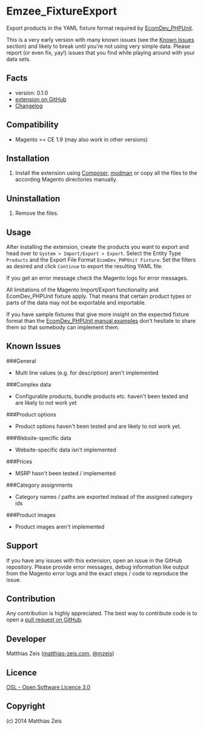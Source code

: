 Emzee_FixtureExport
=====================
Export products in the YAML fixture format required by
[EcomDev_PHPUnit](https://github.com/IvanChepurnyi/EcomDev_PHPUnit).

This is a very early version with many known issues (see the [Known Issues](#known-issues) section)
and likely to break until you're not using very simple data.
Please report (or even fix, yay!) issues that you find while playing around with your data sets.

Facts
-----
- version: 0.1.0
- [extension on GitHub](https://github.com/mzeis/Emzee_FixtureExport)
- [Changelog](CHANGELOG.md)

Compatibility
-------------
- Magento >= CE 1.9 (may also work in other versions)

Installation
------------
1. Install the extension using [Composer](https://getcomposer.org/),
[modman](https://github.com/colinmollenhour/modman) or copy all the
files to the according Magento directories manually.

Uninstallation
--------------
1. Remove the files.

Usage
-----
After installing the extension, create the products you want to export and head over to
`System > Import/Export > Export`. Select the Entity Type `Products` and the Export File Format
`EcomDev_PHPUnit Fixture`. Set the filters as desired and click `Continue` to export the
resulting YAML file.

If you get an error message check the Magento logs for error messages.

All limitations of the Magento Import/Export functionality and EcomDev_PHPUnit fixture apply.
That means that certain product types or parts of the data may not be exportable and importable.

If you have sample fixtures that give more insight on the expected fixture format than the
[EcomDev_PHPUnit manual examples](http://www.ecomdev.org/wp-content/uploads/2011/05/EcomDev_PHPUnit-0.2.0-Manual.pdf)
don't hesitate to share them so that somebody can implement them.

Known Issues
------------

###General
* Multi line values (e.g. for description) aren't implemented

###Complex data
* Configurable products, bundle products etc. haven't been tested and are likely to not work yet

###Product options
* Product options haven't been tested and are likely to not work yet.

###Website-specific data
* Website-specific data isn't implemented

###Prices
* MSRP hasn't been tested / implemented

###Category assignments
* Category names / paths are exported instead of the assigned category ids

###Product images
* Product images aren't implemented

Support
-------
If you have any issues with this extension, open an issue in the GitHub
repository. Please provide error messages, debug information like output
from the Magento error logs and the exact steps / code to reproduce the
issue.

Contribution
------------
Any contribution is highly appreciated. The best way to contribute code is to
open a [pull request on GitHub](https://help.github.com/articles/using-pull-requests).

Developer
---------
Matthias Zeis ([matthias-zeis.com](http://www.matthias-zeis.com), [@mzeis](https://twitter.com/mzeis))

Licence
-------
[OSL - Open Software Licence 3.0](http://opensource.org/licenses/osl-3.0.php)

Copyright
---------
(c) 2014 Matthias Zeis